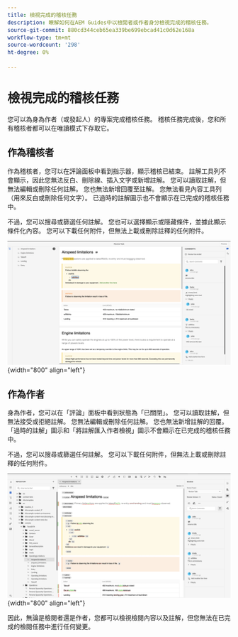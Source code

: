 ```yaml
---
title: 檢視完成的稽核任務
description: 瞭解如何在AEM Guides中以檢閱者或作者身分檢視完成的稽核任務。
source-git-commit: 880cd344ceb65ea339be699ebcad41c0d62e168a
workflow-type: tm+mt
source-wordcount: '298'
ht-degree: 0%

---
```


# 檢視完成的稽核任務

您可以為身為作者（或發起人）的專案完成稽核任務。 稽核任務完成後，您和所有稽核者都可以在唯讀模式下存取它。

## 作為稽核者

作為稽核者，您可以在評論面板中看到指示器，顯示稽核已結束。 註解工具列不會顯示，因此您無法反白、刪除線、插入文字或新增註解。 您可以讀取註解，但無法編輯或刪除任何註解。 您也無法新增回覆至註解。 您無法看見內容工具列（用來反白或刪除任何文字）。 已過時的註解圖示也不會顯示在已完成的稽核任務中。

不過，您可以搜尋或篩選任何註解。 您也可以選擇顯示或隱藏條件，並據此顯示條件化內容。 您可以下載任何附件，但無法上載或刪除註釋的任何附件。

![](images/complete-task-reviewer.png){width="800" align="left"}


## 作為作者

身為作者，您可以在「評論」面板中看到狀態為「已關閉」。 您可以讀取註解，但無法接受或拒絕註解。 您無法編輯或刪除任何註解。 您也無法新增註解的回覆。 「過時的註解」圖示和「將註解匯入作者檢視」圖示不會顯示在已完成的稽核任務中。

不過，您可以搜尋或篩選任何註解。 您可以下載任何附件，但無法上載或刪除註釋的任何附件。

![](images/completed-task-author.png){width="800" align="left"}

因此，無論是檢閱者還是作者，您都可以檢視檢閱內容以及註解，但您無法在已完成的檢閱任務中進行任何變更。
